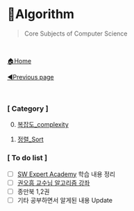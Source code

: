 # 🎲Algorithm

> Core Subjects of Computer Science

<br>

[🏠Home](https://github.com/batboy118/Study_Note)

[◀Previous page ](../)

<br>

### [ Category ]

0. [복잡도_complexity](00.복잡도_complexity.md)

1. [정렬_Sort](01.정렬_Sort.md)

### [ To do list ]

- [ ] [SW Expert Academy](swexpertacademy.com) 학습 내용 정리
- [ ] [권오흠 교수님 알고리즘 강좌](https://www.inflearn.com/course/알고리즘-강좌#description)
- [ ] 종만북 1,2권
- [ ] 기타 공부하면서 알게된 내용 Update
